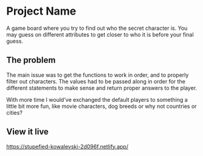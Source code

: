 # Project Name

A game board where you try to find out who the secret character is. You may guess on different attributes to get closer to who it is before your final guess.

## The problem

The main issue was to get the functions to work in order, and to properly filter out characters. The values had to be passed along in order for the different statements to make sense and return proper answers to the player.

With more time I would've exchanged the default players to something a little bit more fun, like movie characters, dog breeds or why not countries or cities?

## View it live

https://stupefied-kowalevski-2d096f.netlify.app/
